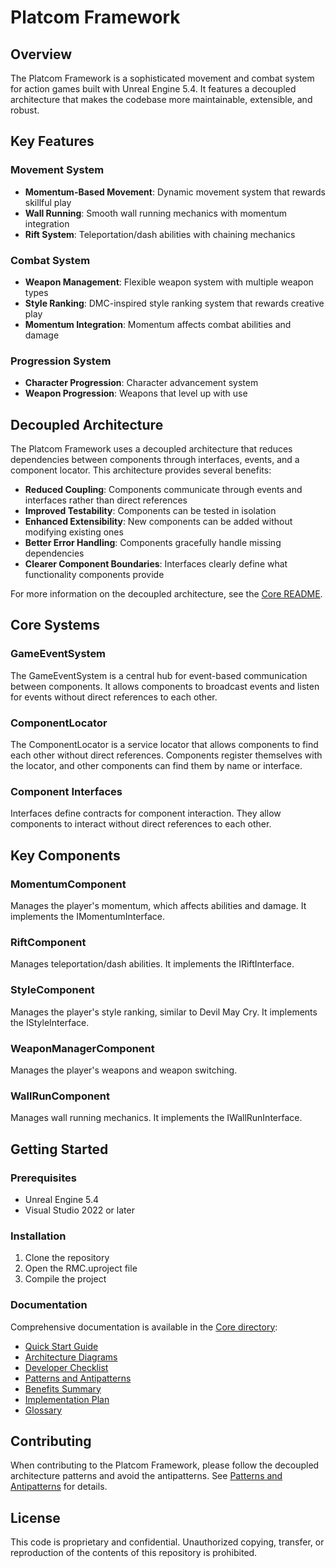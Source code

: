 # Platcom Framework

## Overview

The Platcom Framework is a sophisticated movement and combat system for action games built with Unreal Engine 5.4. It features a decoupled architecture that makes the codebase more maintainable, extensible, and robust.

## Key Features

### Movement System

- **Momentum-Based Movement**: Dynamic movement system that rewards skillful play
- **Wall Running**: Smooth wall running mechanics with momentum integration
- **Rift System**: Teleportation/dash abilities with chaining mechanics

### Combat System

- **Weapon Management**: Flexible weapon system with multiple weapon types
- **Style Ranking**: DMC-inspired style ranking system that rewards creative play
- **Momentum Integration**: Momentum affects combat abilities and damage

### Progression System

- **Character Progression**: Character advancement system
- **Weapon Progression**: Weapons that level up with use

## Decoupled Architecture

The Platcom Framework uses a decoupled architecture that reduces dependencies between components through interfaces, events, and a component locator. This architecture provides several benefits:

- **Reduced Coupling**: Components communicate through events and interfaces rather than direct references
- **Improved Testability**: Components can be tested in isolation
- **Enhanced Extensibility**: New components can be added without modifying existing ones
- **Better Error Handling**: Components gracefully handle missing dependencies
- **Clearer Component Boundaries**: Interfaces clearly define what functionality components provide

For more information on the decoupled architecture, see the [Core README](Source/RMC/Core/README.md).

## Core Systems

### GameEventSystem

The GameEventSystem is a central hub for event-based communication between components. It allows components to broadcast events and listen for events without direct references to each other.

### ComponentLocator

The ComponentLocator is a service locator that allows components to find each other without direct references. Components register themselves with the locator, and other components can find them by name or interface.

### Component Interfaces

Interfaces define contracts for component interaction. They allow components to interact without direct references to each other.

## Key Components

### MomentumComponent

Manages the player's momentum, which affects abilities and damage. It implements the IMomentumInterface.

### RiftComponent

Manages teleportation/dash abilities. It implements the IRiftInterface.

### StyleComponent

Manages the player's style ranking, similar to Devil May Cry. It implements the IStyleInterface.

### WeaponManagerComponent

Manages the player's weapons and weapon switching.

### WallRunComponent

Manages wall running mechanics. It implements the IWallRunInterface.

## Getting Started

### Prerequisites

- Unreal Engine 5.4
- Visual Studio 2022 or later

### Installation

1. Clone the repository
2. Open the RMC.uproject file
3. Compile the project

### Documentation

Comprehensive documentation is available in the [Core directory](Source/RMC/Core/):

- [Quick Start Guide](Source/RMC/Core/QUICK_START.md)
- [Architecture Diagrams](Source/RMC/Core/ARCHITECTURE_DIAGRAM.md)
- [Developer Checklist](Source/RMC/Core/DEVELOPER_CHECKLIST.md)
- [Patterns and Antipatterns](Source/RMC/Core/PATTERNS_AND_ANTIPATTERNS.md)
- [Benefits Summary](Source/RMC/Core/BENEFITS_SUMMARY.md)
- [Implementation Plan](Source/RMC/Core/IMPLEMENTATION_PLAN.md)
- [Glossary](Source/RMC/Core/GLOSSARY.md)

## Contributing

When contributing to the Platcom Framework, please follow the decoupled architecture patterns and avoid the antipatterns. See [Patterns and Antipatterns](Source/RMC/Core/PATTERNS_AND_ANTIPATTERNS.md) for details.

## License

This code is proprietary and confidential. Unauthorized copying, transfer, or reproduction of the contents of this repository is prohibited.